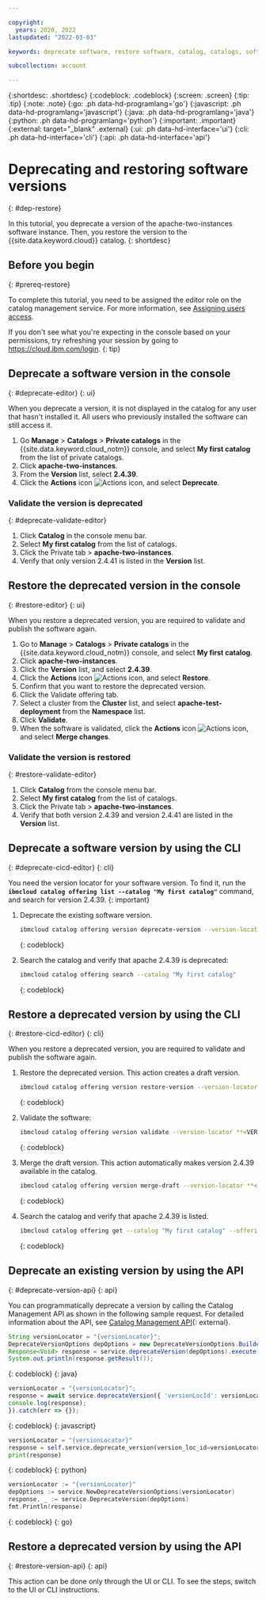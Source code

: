 ```yaml
---

copyright:
  years: 2020, 2022
lastupdated: "2022-03-03"

keywords: deprecate software, restore software, catalog, catalogs, software, private catalog

subcollection: account

---
```


{:shortdesc: .shortdesc}
{:codeblock: .codeblock}
{:screen: .screen}
{:tip: .tip}
{:note: .note}
{:go: .ph data-hd-programlang='go'}
{:javascript: .ph data-hd-programlang='javascript'}
{:java: .ph data-hd-programlang='java'}
{:python: .ph data-hd-programlang='python'}
{:important: .important}
{:external: target="_blank" .external}
{:ui: .ph data-hd-interface='ui'}
{:cli: .ph data-hd-interface='cli'}
{:api: .ph data-hd-interface='api'}

# Deprecating and restoring software versions
{: #dep-restore}

In this tutorial, you deprecate a version of the apache-two-instances software instance. Then, you restore the version to the {{site.data.keyword.cloud}} catalog.
{: shortdesc}

## Before you begin
{: #prereq-restore}

To complete this tutorial, you need to be assigned the editor role on the catalog management service. For more information, see [Assigning users access](/docs/account?topic=account-catalog-access).

   If you don't see what you're expecting in the console based on your permissions, try refreshing your session by going to https://cloud.ibm.com/login.
   {: tip}

## Deprecate a software version in the console
{: #deprecate-editor}
{: ui}

When you deprecate a version, it is not displayed in the catalog for any user that hasn't installed it. All users who previously installed the software can still access it. 

1. Go **Manage** > **Catalogs** > **Private catalogs** in the {{site.data.keyword.cloud_notm}} console, and select **My first catalog** from the list of private catalogs.
1. Click **apache-two-instances**.
1. From the **Version** list, select **2.4.39**. 
1. Click the **Actions** icon ![Actions icon](../icons/actions-icon-vertical.svg "Actions"), and select **Deprecate**.

### Validate the version is deprecated 
{: #deprecate-validate-editor}

1. Click **Catalog** in the console menu bar.
1. Select **My first catalog** from the list of catalogs.
1. Click the Private tab > **apache-two-instances**. 
1. Verify that only version 2.4.41 is listed in the **Version** list.

## Restore the deprecated version in the console
{: #restore-editor}
{: ui}

When you restore a deprecated version, you are required to validate and publish the software again.

1. Go to **Manage** > **Catalogs** > **Private catalogs** in the {{site.data.keyword.cloud_notm}} console, and select **My first catalog**.
1. Click **apache-two-instances**.
1. Click the **Version** list, and select **2.4.39**. 
1. Click the **Actions** icon ![Actions icon](../icons/actions-icon-vertical.svg "Actions"), and select **Restore**.
1. Confirm that you want to restore the deprecated version.
1. Click the Validate offering tab.
1. Select a cluster from the **Cluster** list, and select **apache-test-deployment** from the **Namespace** list.
1. Click **Validate**.
1. When the software is validated, click the **Actions** icon ![Actions icon](../icons/actions-icon-vertical.svg "Actions"), and select **Merge changes**. 

### Validate the version is restored
{: #restore-validate-editor}

1. Click **Catalog** from the console menu bar.
1. Select **My first catalog** from the list of catalogs.
1. Click the Private tab > **apache-two-instances**. 
1. Verify that both version 2.4.39 and version 2.4.41 are listed in the **Version** list.


## Deprecate a software version by using the CLI
{: #deprecate-cicd-editor}
{: cli}

You need the version locator for your software version. To find it, run the **`ibmcloud catalog offering list --catalog "My first catalog"`** command, and search for version 2.4.39.
{: important}

1. Deprecate the existing software version.
    ```bash
    ibmcloud catalog offering version deprecate-version --version-locator <VERSION_LOCATOR>
    ```
    {: codeblock}
    
1. Search the catalog and verify that apache 2.4.39 is deprecated:
    ```bash
    ibmcloud catalog offering search --catalog "My first catalog"
    ```
    {: codeblock}
    
## Restore a deprecated version by using the CLI
{: #restore-cicd-editor}
{: cli}
    
When you restore a deprecated version, you are required to validate and publish the software again.

1. Restore the deprecated version. This action creates a draft version.
    ```bash
    ibmcloud catalog offering version restore-version --version-locator <VERSION_LOCATOR>
    ```
    {: codeblock}
        
1. Validate the software:
    ```bash
    ibmcloud catalog offering version validate --version-locator **<VERSION_LOCATOR_OF_DRAFT_VERSION>** --cluster <CLUSTER> --namespace "apache-test-deployment"
    ```
    {: codeblock}
        
1. Merge the draft version. This action automatically makes version 2.4.39 available in the catalog.  
      
    ```bash
    ibmcloud catalog offering version merge-draft --version-locator **<VERSION_LOCATOR_OF_DRAFT_VERSION>**
    ```
    {: codeblock}
        
1. Search the catalog and verify that apache 2.4.39 is listed.
    ```bash
    ibmcloud catalog offering get --catalog "My first catalog" --offering "apache"
    ```
    {: codeblock}

## Deprecate an existing version by using the API
{: #deprecate-version-api}
{: api}

You can programmatically deprecate a version by calling the Catalog Management API as shown in the following sample request. For detailed information about the API, see [Catalog Management API](https://cloud.ibm.com/apidocs/resource-catalog/private-catalog?code=python#deprecate-version){: external}.


```java
String versionLocator = "{versionLocator}";
DeprecateVersionOptions depOptions = new DeprecateVersionOptions.Builder().versionLocId(versionLocator).build();
Response<Void> response = service.deprecateVersion(depOptions).execute();
System.out.println(response.getResult());
```
{: codeblock}
{: java}

```javascript
versionLocator = "{versionLocator}";
response = await service.deprecateVersion({ 'versionLocId': versionLocator});
console.log(response);
}).catch(err => {});
```
{: codeblock}
{: javascript}

```python
versionLocator = "{versionLocator}"
response = self.service.deprecate_version(version_loc_id=versionLocator)
print(response)
```
{: codeblock}
{: python}

```go
versionLocator := "{versionLocator}"
depOptions := service.NewDeprecateVersionOptions(versionLocator)
response, _ := service.DeprecateVersion(depOptions)
fmt.Println(response)
```
{: codeblock}
{: go}

## Restore a deprecated version by using the API
{: #restore-version-api}
{: api}

This action can be done only through the UI or CLI. To see the steps, switch to the UI or CLI instructions.
